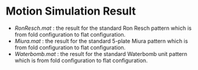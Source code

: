 # Motion Simulation Result
- _RonResch.mat_ : the result for the standard Ron Resch pattern which is from fold configuration to flat configuration.
- _Miura.mat_ : the result for the standard 5-plate Miura pattern which is from fold configuration to flat configuration.
- _Waterbomb.mat_ : the result for the standard Waterbomb unit pattern which is from fold configuration to flat configuration.
